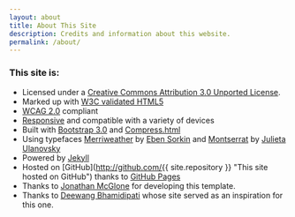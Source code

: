 ```yaml
---
layout: about
title: About This Site
description: Credits and information about this website.
permalink: /about/
---
```

### This site is:

-   Licensed under a [Creative Commons Attribution 3.0 Unported License](http://creativecommons.org/licenses/by/3.0/deed.en_US).
-   Marked up with [W3C validated HTML5](http://validator.w3.org/check?uri=http%3A%2F%2Fjmcglone.com%2F "HTML5 Validator")
-   [WCAG 2.0](http://www.w3.org/TR/WCAG20/ "WCAG 2.0") compliant
-   [Responsive](http://alistapart.com/article/responsive-web-design "Responsive Web Design at A List Apart") and compatible with a variety of devices
-   Built with [Bootstrap 3.0](http://getbootstrap.com/ "Bootstrap 3.0") and [Compress.html](http://jch.penibelst.de/)
-   Using typefaces [Merriweather](http://www.google.com/fonts/specimen/Merriweather "Merriweather") by [Eben Sorkin](https://plus.google.com/106288796449831139244/about "Eben Sorkin") and [Montserrat](http://www.google.com/fonts/specimen/Montserrat "Montserrat") by [Julieta Ulanovsky](http://www.zkysky.com.ar/ "ZkySky Design")
-   Powered by [Jekyll](http://jekyllrb.com/ "Jekyll")
-   Hosted on [GitHub](http://github.com/{{ site.repository }} "This site hosted on GitHub") thanks to [GitHub Pages](http://pages.github.com/ "GitHub Pages")
-   Thanks to [Jonathan McGlone](https:/jmcglone.com/ "Jonathan McGlone") for developing this template. 
-   Thanks to [Deewang Bhamidipati](https://bdeewang.com/ "Deewang Bhamidipati") whose site served as an inspiration for this one.
